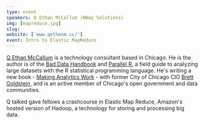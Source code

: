 ```yaml
---
type: event
speakers: Q Ethan McCallum (NWay Solutions)
img: [mapreduce.jpg]
slug: 
website: ['www.qethanm.cc/']
event: Intro to Elastic MapReduce
---
```

[Q Ethan McCallum](http://www.qethanm.cc/) is a technology consultant based in Chicago. He is the author is of the [Bad Data Handbook](http://shop.oreilly.com/product/0636920024422.do) and [Parallel R](http://shop.oreilly.com/product/0636920021421.do), a field guide to analyzing large datasets with the R statistical programming language. He's writing a new book - [Making Analytics Work](http://www.qethanm.cc/01/announcements/unveiling-a-new-project-making-analytics-work/) - with former City of Chicago CIO [Brett Goldstein](http://harrisschool.uchicago.edu/press-release/brett-goldstein-cio-city-chicago-joins-chicago-harris), and is an active member of Chicago's open government and data communities.

Q talked gave fellows a crashcourse in Elastic Map Reduce, Amazon's hosted version of Hadoop, a technology for storing and processing big data.
